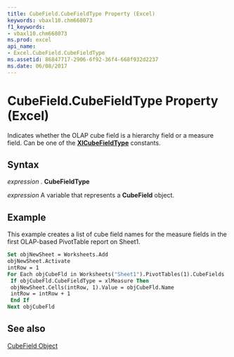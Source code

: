 ```yaml
---
title: CubeField.CubeFieldType Property (Excel)
keywords: vbaxl10.chm668073
f1_keywords:
- vbaxl10.chm668073
ms.prod: excel
api_name:
- Excel.CubeField.CubeFieldType
ms.assetid: 86847717-2906-6f92-36f4-668f932d2237
ms.date: 06/08/2017
---
```



# CubeField.CubeFieldType Property (Excel)

Indicates whether the OLAP cube field is a hierarchy field or a measure field. Can be one of the  **[XlCubeFieldType](Excel.XlCubeFieldType.md)** constants.


## Syntax

 _expression_ . **CubeFieldType**

 _expression_ A variable that represents a **CubeField** object.


## Example

This example creates a list of cube field names for the measure fields in the first OLAP-based PivotTable report on Sheet1.


```vb
Set objNewSheet = Worksheets.Add 
objNewSheet.Activate 
intRow = 1 
For Each objCubeFld in Worksheets("Sheet1").PivotTables(1).CubeFields 
 If objCubeFld.CubeFieldType = xlMeasure Then 
 objNewSheet.Cells(intRow, 1).Value = objCubeFld.Name 
 intRow = intRow + 1 
 End If 
Next objCubeFld
```


## See also


[CubeField Object](Excel.CubeField.md)

